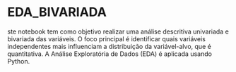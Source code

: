# EDA_BIVARIADA
ste notebook tem como objetivo realizar uma análise descritiva univariada e bivariada das variáveis. O foco principal é identificar quais variáveis independentes mais influenciam a distribuição da variável-alvo, que é quantitativa. A Análise Exploratória de Dados (EDA) é aplicada usando Python.
